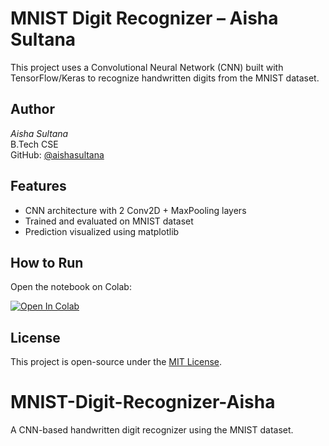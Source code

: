 # MNIST Digit Recognizer – Aisha Sultana

This project uses a Convolutional Neural Network (CNN) built with TensorFlow/Keras to recognize handwritten digits from the MNIST dataset.

## Author
*Aisha Sultana*  
B.Tech CSE  
GitHub: [@aishasultana](https://github.com/aishasultana)

## Features
- CNN architecture with 2 Conv2D + MaxPooling layers
- Trained and evaluated on MNIST dataset
- Prediction visualized using matplotlib

## How to Run
Open the notebook on Colab:

[![Open In Colab](https://colab.research.google.com/assets/colab-badge.svg)](https://colab.research.google.com/github/aishasultana/MNIST-Digit-Recognizer-Aisha/blob/main/MNIST_Digit_Classifier_AishaSultana.ipynb)

## License
This project is open-source under the [MIT License](LICENSE).
# MNIST-Digit-Recognizer-Aisha
A CNN-based handwritten digit recognizer using the MNIST dataset.
